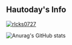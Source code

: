 <h2>Hautoday's Info</h2>

<a href="" target="_blank">
    <img alt="rlcks0727" src="https://img.shields.io/badge/rlcks0727@naver.com-EA4335?logo=Gmail&logoColor=white"/>
</a>

![Anurag's GitHub stats](https://github-readme-stats.vercel.app/api?username=hautoday&show_icons=true&theme=react)

